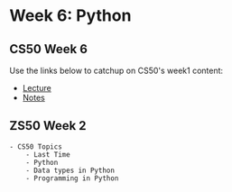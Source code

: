 # Week 6: Python

## CS50 Week 6
Use the links below to catchup on CS50's week1 content: 

- [Lecture](https://www.youtube.com/watch?v=mvlTSMUNQN4)
- [Notes](https://cs50.harvard.edu/college/weeks/6/notes/)

## ZS50 Week 2

```
- CS50 Topics
    - Last Time
    - Python
    - Data types in Python
    - Programming in Python
```